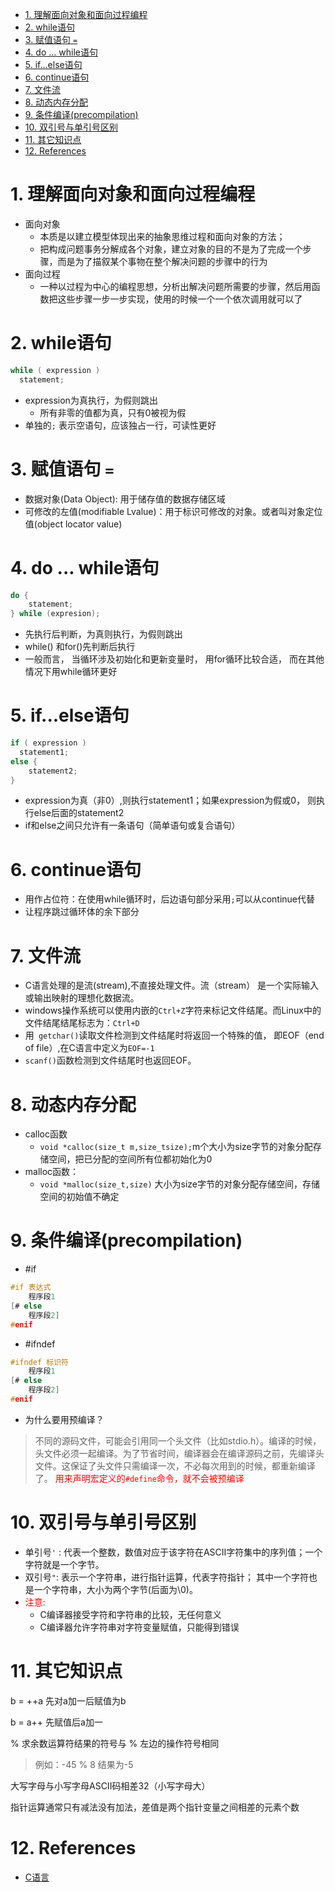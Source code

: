 
- [1. 理解面向对象和面向过程编程](#1-理解面向对象和面向过程编程)
- [2. while语句](#2-while语句)
- [3. 赋值语句 `=`](#3-赋值语句-)
- [4. do ... while语句](#4-do--while语句)
- [5. if...else语句](#5-ifelse语句)
- [6. continue语句](#6-continue语句)
- [7. 文件流](#7-文件流)
- [8. 动态内存分配](#8-动态内存分配)
- [9. 条件编译(precompilation)](#9-条件编译precompilation)
- [10. 双引号与单引号区别](#10-双引号与单引号区别)
- [11. 其它知识点](#11-其它知识点)
- [12. References](#12-references)


# 1. 理解面向对象和面向过程编程

- 面向对象
  - 本质是以建立模型体现出来的抽象思维过程和面向对象的方法；
  - 把构成问题事务分解成各个对象，建立对象的目的不是为了完成一个步骤，而是为了描叙某个事物在整个解决问题的步骤中的行为
- 面向过程
  - 一种以过程为中心的编程思想，分析出解决问题所需要的步骤，然后用函数把这些步骤一步一步实现，使用的时候一个一个依次调用就可以了


# 2. while语句

```C
while ( expression )
  statement;
```
- expression为真执行，为假则跳出
  - 所有非零的值都为真，只有0被视为假
- 单独的`;` 表示空语句，应该独占一行，可读性更好


# 3. 赋值语句 `=`

- 数据对象(Data Object):  用于储存值的数据存储区域
- 可修改的左值(modifiable Lvalue)：用于标识可修改的对象。或者叫对象定位值(object locator value)


# 4. do ... while语句

```C
do {
    statement;
} while (expresion);
```
- 先执行后判断，为真则执行，为假则跳出
- while() 和for()先判断后执行
- 一般而言， 当循环涉及初始化和更新变量时， 用for循环比较合适， 而在其他情况下用while循环更好


# 5. if...else语句

```C
if ( expression )
  statement1;
else {
    statement2;
}
```
- expression为真（非0）,则执行statement1；如果expression为假或0， 则执行else后面的statement2
- if和else之间只允许有一条语句（简单语句或复合语句）


# 6. continue语句

- 用作占位符：在使用while循环时，后边语句部分采用` ; `可以从continue代替
- 让程序跳过循环体的余下部分


# 7. 文件流

- C语言处理的是流(stream),不直接处理文件。流（stream） 是一个实际输入或输出映射的理想化数据流。 
- windows操作系统可以使用内嵌的` Ctrl+Z `字符来标记文件结尾。而Linux中的文件结尾结尾标志为：`Ctrl+D`
- 用` getchar()`读取文件检测到文件结尾时将返回一个特殊的值， 即EOF（end of file）,在C语言中定义为` EOF=-1 `
- ` scanf() `函数检测到文件结尾时也返回EOF。


# 8. 动态内存分配

- calloc函数
  - `void *calloc(size_t m,size_tsize);`m个大小为size字节的对象分配存储空间，把已分配的空间所有位都初始化为0
- malloc函数：
  - `void *malloc(size_t,size)` 大小为size字节的对象分配存储空间，存储空间的初始值不确定


# 9. 条件编译(precompilation)
- #if
```C
#if 表达式
    程序段1
[# else
    程序段2]
#enif
```

- #ifndef
```C
#ifndef 标识符
    程序段1
[# else
    程序段2]
#enif
```

- 为什么要用预编译？
> 不同的源码文件，可能会引用同一个头文件（比如stdio.h）。编译的时候，头文件必须一起编译。为了节省时间，编译器会在编译源码之前，先编译头文件。这保证了头文件只需编译一次，不必每次用到的时候，都重新编译了。
<font color=red>用来声明宏定义的`#define`命令，就不会被预编译 </font>


# 10. 双引号与单引号区别

- 单引号` ' ` :  代表一个整数，数值对应于该字符在ASCII字符集中的序列值；一个字符就是一个字节。
- 双引号` " `: 表示一个字符串，进行指针运算，代表字符指针；
其中一个字符也是一个字符串，大小为两个字节(后面为\0)。
- <font color=red> 注意: </font> 
  - C编译器接受字符和字符串的比较，无任何意义
  - C编译器允许字符串对字符变量赋值，只能得到错误

# 11. 其它知识点 
b = ++a 先对a加一后赋值为b

b = a++ 先赋值后a加一

% 求余数运算符结果的符号与 % 左边的操作符号相同
  > 例如：-45 % 8 结果为-5

大写字母与小写字母ASCII码相差32（小写字母大）

指针运算通常只有减法没有加法，差值是两个指针变量之间相差的元素个数


# 12. References

- [C语言](https://blog.csdn.net/cb673335723/article/details/78205191)